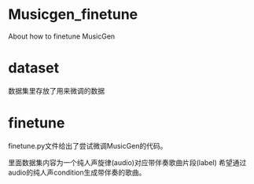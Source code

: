 # Musicgen_finetune
About how to finetune MusicGen

# dataset
数据集里存放了用来微调的数据

# finetune
finetune.py文件给出了尝试微调MusicGen的代码。

里面数据集内容为一个纯人声旋律(audio)对应带伴奏歌曲片段(label)
希望通过audio的纯人声condition生成带伴奏的歌曲。

